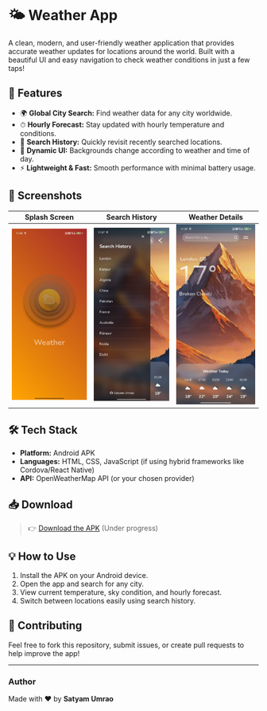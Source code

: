 # 🌤 Weather App

A clean, modern, and user-friendly weather application that provides accurate weather updates for locations around the world. Built with a beautiful UI and easy navigation to check weather conditions in just a few taps!

## 📲 Features

- 🌍 **Global City Search:** Find weather data for any city worldwide.
- ⏱ **Hourly Forecast:** Stay updated with hourly temperature and conditions.
- 📌 **Search History:** Quickly revisit recently searched locations.
- 🌄 **Dynamic UI:** Backgrounds change according to weather and time of day.
- ⚡ **Lightweight & Fast:** Smooth performance with minimal battery usage.

## 🚀 Screenshots

| Splash Screen | Search History | Weather Details |
|--------------|----------------|----------------|
| ![Splash](screenshots/splash.png) | ![History](screenshots/history.png) | ![Weather](screenshots/weather.png) |

## 🛠 Tech Stack

- **Platform:** Android APK
- **Languages:** HTML, CSS, JavaScript (if using hybrid frameworks like Cordova/React Native)
- **API:** OpenWeatherMap API (or your chosen provider)

## 📥 Download

> 👉 [Download the APK](https://your-download-link.com) (Under progress)

## 💡 How to Use

1. Install the APK on your Android device.
2. Open the app and search for any city.
3. View current temperature, sky condition, and hourly forecast.
4. Switch between locations easily using search history.

## 🤝 Contributing

Feel free to fork this repository, submit issues, or create pull requests to help improve the app!

---

### Author

Made with ❤️ by **Satyam Umrao**
